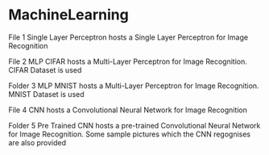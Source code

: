 # MachineLearning

File 1 Single Layer Perceptron hosts a Single Layer Perceptron for Image Recognition

File 2 MLP CIFAR hosts a Multi-Layer Perceptron for Image Recognition. CIFAR Dataset is used

Folder 3 MLP MNIST hosts a Multi-Layer Perceptron for Image Recognition. MNIST Dataset is used

File 4 CNN hosts a Convolutional Neural Network for Image Recognition

Folder 5 Pre Trained CNN hosts a pre-trained Convolutional Neural Network for Image Recognition. Some sample pictures which the CNN regognises are also provided

